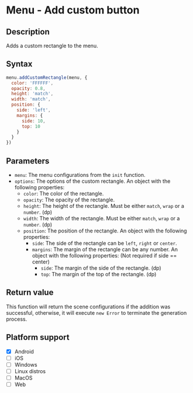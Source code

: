 # Menu - Add custom button

## Description

Adds a custom rectangle to the menu.

## Syntax

```js
menu.addCustomRectangle(menu, {
  color: 'FFFFFF',
  opacity: 0.8,
  height: 'match',
  width: 'match',
  position: {
    side: 'left',
    margins: {
      side: 10,
      top: 10
    }
  }
})
```

## Parameters

- `menu`: The menu configurations from the `init` function.
- `options`: The options of the custom rectangle. An object with the following properties:
  - `color`: The color of the rectangle.
  - `opacity`: The opacity of the rectangle.
  - `height`: The height of the rectangle. Must be either `match`, `wrap` or a `number`. (dp)
  - `width`: The width of the rectangle. Must be either `match`, `wrap` or a `number`. (dp)
  - `position`: The position of the rectangle. An object with the following properties:
    - `side`: The side of the rectangle can be `left`, `right` or `center`.
    - `margins`: The margin of the rectangle can be any number. An object with the following properties:  (Not required if side == center)
      - `side`: The margin of the side of the rectangle. (dp)
      - `top`: The margin of the top of the rectangle. (dp)

## Return value

This function will return the scene configurations if the addition was successful, otherwise, it will execute `new Error` to terminate the generation process.

## Platform support

- [x] Android
- [ ] iOS
- [ ] Windows
- [ ] Linux distros
- [ ] MacOS
- [ ] Web
